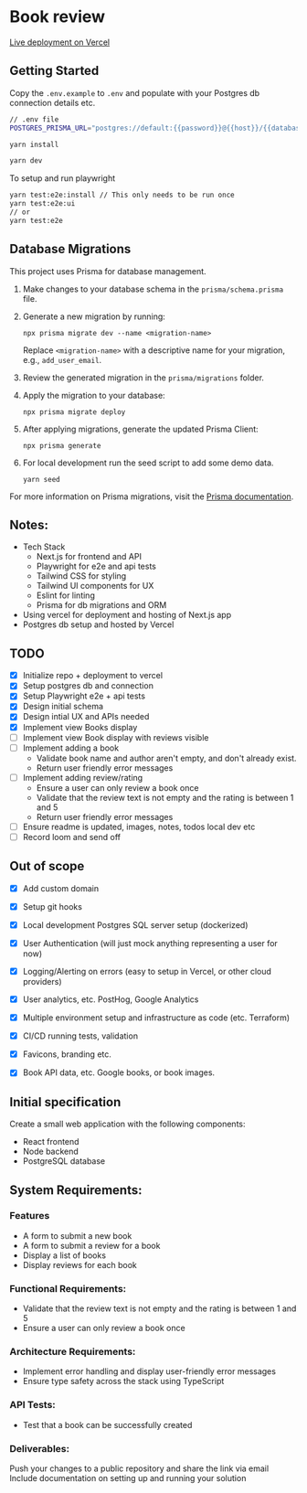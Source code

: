 # Book review
[Live deployment on Vercel](https://book-review-sage.vercel.app)

## Getting Started

Copy the `.env.example` to `.env` and populate with your Postgres db connection details etc.
```bash
// .env file
POSTGRES_PRISMA_URL="postgres://default:{{password}}@{{host}}/{{databaseName}}?pgbouncer=true&connect_timeout=15&sslmode=require"
```

```bash
yarn install
```

```bash
yarn dev
```

To setup and run playwright
```bash
yarn test:e2e:install // This only needs to be run once
yarn test:e2e:ui
// or
yarn test:e2e
```

## Database Migrations

This project uses Prisma for database management.

1. Make changes to your database schema in the `prisma/schema.prisma` file.

2. Generate a new migration by running:
   ```
   npx prisma migrate dev --name <migration-name>
   ```
   Replace `<migration-name>` with a descriptive name for your migration, e.g., `add_user_email`.

3. Review the generated migration in the `prisma/migrations` folder.

4. Apply the migration to your database:
   ```
   npx prisma migrate deploy
   ```

5. After applying migrations, generate the updated Prisma Client:
   ```
   npx prisma generate
   ```

6. For local development run the seed script to add some demo data.
   ```
   yarn seed
   ```

For more information on Prisma migrations, visit the [Prisma documentation](https://www.prisma.io/docs/concepts/components/prisma-migrate).

## Notes:
- Tech Stack
    - Next.js for frontend and API
    - Playwright for e2e and api tests
    - Tailwind CSS for styling
    - Tailwind UI components for UX
    - Eslint for linting
    - Prisma for db migrations and ORM 
- Using vercel for deployment and hosting of Next.js app
- Postgres db setup and hosted by Vercel

## TODO
- [x] Initialize repo + deployment to vercel
- [x] Setup postgres db and connection
- [x] Setup Playwright e2e + api tests
- [x] Design initial schema
- [x] Design intial UX and APIs needed
- [x] Implement view Books display
- [ ] Implement view Book display with reviews visible
- [ ] Implement adding a book 
   - Validate book name and author aren't empty, and don't already exist.
   - Return user friendly error messages
- [ ] Implement adding review/rating
   - Ensure a user can only review a book once
   - Validate that the review text is not empty and the rating is between 1 and 5
   - Return user friendly error messages
- [ ] Ensure readme is updated, images, notes, todos local dev etc
- [ ] Record loom and send off

## Out of scope
- [x] Add custom domain
- [x] Setup git hooks
- [x] Local development Postgres SQL server setup (dockerized)
- [x] User Authentication (will just mock anything representing a user for now)
- [x] Logging/Alerting on errors (easy to setup in Vercel, or other cloud providers)
- [x] User analytics, etc. PostHog, Google Analytics
- [x] Multiple environment setup and infrastructure as code (etc. Terraform)
- [x] CI/CD running tests, validation
- [x] Favicons, branding etc.
- [x] Book API data, etc. Google books, or book images.


## Initial specification
Create a small web application with the following components:

- React frontend
- Node backend
- PostgreSQL database

## System Requirements:

### Features

- A form to submit a new book
- A form to submit a review for a book
- Display a list of books
- Display reviews for each book

### Functional Requirements:

- Validate that the review text is not empty and the rating is between 1 and 5
- Ensure a user can only review a book once

### Architecture Requirements:
- Implement error handling and display user-friendly error messages
- Ensure type safety across the stack using TypeScript


### API Tests:
- Test that a book can be successfully created

### Deliverables:

Push your changes to a public repository and share the link via email
Include documentation on setting up and running your solution
